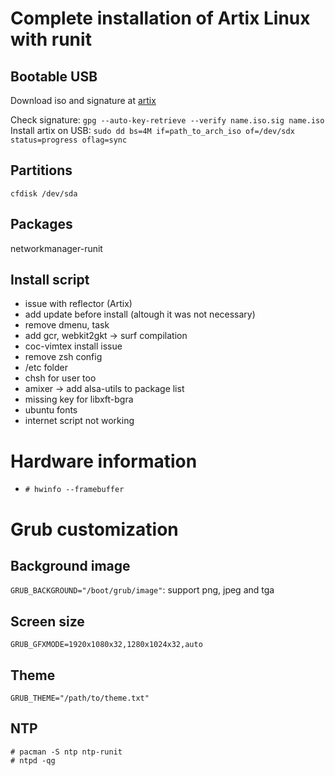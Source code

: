 # Complete installation of Artix Linux with runit

## Bootable USB

Download iso and signature at [artix](https://artixlinux.org/download.php)

Check signature: `gpg --auto-key-retrieve --verify name.iso.sig name.iso
`
Install artix on USB: `sudo dd bs=4M if=path_to_arch_iso of=/dev/sdx status=progress oflag=sync`

## Partitions

```
cfdisk /dev/sda
```

## Packages

networkmanager-runit

## Install script

* issue with reflector (Artix)
* add update before install (altough it was not necessary)
* remove dmenu, task
* add gcr, webkit2gkt -> surf compilation
* coc-vimtex install issue
* remove zsh config
* /etc folder
* chsh for user too
* amixer -> add alsa-utils to package list
* missing key for libxft-bgra
* ubuntu fonts
* internet script not working

# Hardware information

* `# hwinfo --framebuffer`

# Grub customization

## Background image

`GRUB_BACKGROUND="/boot/grub/image"`: support png, jpeg and tga

## Screen size

`GRUB_GFXMODE=1920x1080x32,1280x1024x32,auto`

## Theme

`GRUB_THEME="/path/to/theme.txt"`

## NTP

```
# pacman -S ntp ntp-runit
# ntpd -qg
```
